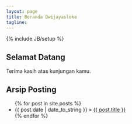 ```yaml
---
layout: page
title: Beranda Dwijayasloka
tagline: 
---
```

{% include JB/setup %}
## Selamat Datang
Terima kasih atas kunjungan kamu.

## Arsip Posting
<ul class="posts">
  {% for post in site.posts %}
    <li><span>{{ post.date | date_to_string }}</span> &raquo; <a href="{{ BASE_PATH }}{{ post.url }}">{{ post.title }}</a></li>
  {% endfor %}
</ul>
